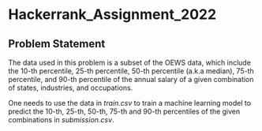 # Hackerrank_Assignment_2022


## Problem Statement

The data used in this problem is a subset of the OEWS data, which include the 10-th percentile, 25-th percentile, 50-th percentile (a.k.a median), 75-th percentile, and 90-th percentile of the annual salary of a given combination of states, industries, and occupations.

One needs to use the data in _train.csv_ to train a machine learning model to predict the 10-th, 25-th, 50-th, 75-th and 90-th percentiles of the given combinations in _submission.csv_.

